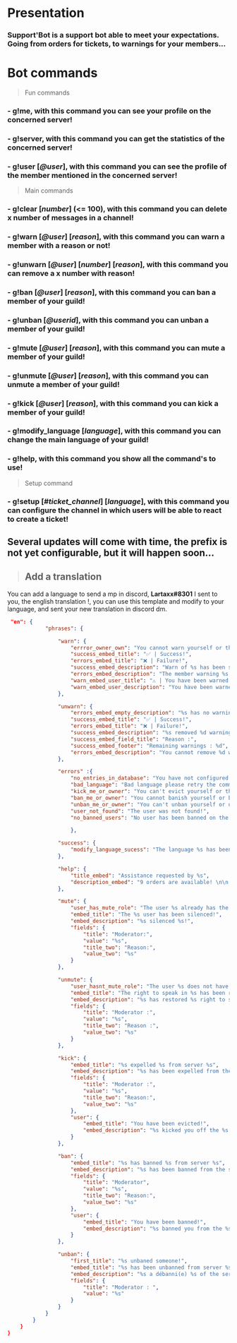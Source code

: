 # Presentation

### Support'Bot is a support bot able to meet your expectations. Going from orders for tickets, to warnings for your members... 

# Bot commands

> Fun commands
### - **g!me**, with this command you can see your profile on the concerned server!
### - **g!server**, with this command you can get the statistics of the concerned server!
### - **g!user** [*@user*], with this command you can see the profile of the member mentioned in the concerned server!

> Main commands
### - **g!clear** [*number*] (<= 100), with this command you can delete x number of messages in a channel!
### - **g!warn** [*@user*] [*reason*], with this command you can warn a member with a reason or not!
### - **g!unwarn** [*@user*] [*number*] [*reason*], with this command you can remove a x number with reason!
### - **g!ban** [*@user*] [*reason*], with this command you can ban a member of your guild!
### - **g!unban** [*@userid*], with this command you can unban a member of your guild!
### - **g!mute** [*@user*] [*reason*], with this command you can mute a member of your guild!
### - **g!unmute** [*@user*] [*reason*], with this command you can unmute a member of your guild!
### - **g!kick** [*@user*] [*reason*], with this command you can kick a member of your guild!
### - **g!modify_language** [*language*], with this command you can change the main language of your guild!
### - **g!help**, with this command you show all the command's to use!

> Setup command
### - **g!setup** [*#ticket_channel*] [*language*], with this command you can configure the channel in which users will be able to react to create a ticket!

## Several updates will come with time, the prefix is not yet configurable, but it will happen soon...

>## Add a translation

You can add a language to send a mp in discord, **Lartaxx#8301**
I sent to you, the english translation !, you can use this template and modify to your language, and sent your new translation in discord dm.
```json
 "en": {
            "phrases": {

                "warn": {
                    "errror_owner_own": "You cannot warn yourself or the owner of the server!",
                    "success_embed_title": "✅ | Success!",
                    "errors_embed_title": "❌ | Failure!",
                    "success_embed_description": "Warn of %s has been successfully completed!",
                    "errors_embed_description": "The member warning %s has failed! \n Reason: %s",
                    "warn_embed_user_title": "⚠️ | You have been warned!",
                    "warn_embed_user_description": "You have been warned by %s for the reason %s on the server %s."
                },

                "unwarn": {
                    "errors_embed_empty_description": "%s has no warning!",
                    "success_embed_title": "✅ | Success!",
                    "errors_embed_title": "❌ | Failure!",
                    "success_embed_description": "%s removed %d warnings!",
                    "success_embed_field_title": "Reason :",
                    "success_embed_footer": "Remaining warnings : %d",
                    "errors_embed_description": "You cannot remove %d warnings at %s otherwise it will be at %d warnings!"
                },

                "errors" :{
                    "no_entries_in_database": "You have not configured your server!\nPlease ask %s to use the command g!setup",
                    "bad_language": "Bad language please retry the commande with the language fr or en",
                    "kick_me_or_owner": "You can't evict yourself or the owner of the server %s!",
                    "ban_me_or_owner": "You cannot banish yourself or banish the owner of the server %s!",
                    "unban_me_or_owner": "You can't unban yourself or unban the server owner %s!",
                    "user_not_found": "The user was not found!",
                    "no_banned_users": "No user has been banned on the server %s!"

                    },

                "success": {
                    "modify_language_sucess": "The language %s has been defined as your main language on your server %s"
                },

                "help": {
                    "title_embed": "Assistance requested by %s",
                    "description_embed": "9 orders are available! \n\n __**Fun's commands**__ \n\n g!me : Allows you to view your profile on the concerned server \n g!server : Allows to see the statistics of the concerned server \n g!user @user : Allows to see the profile of the mentioned user in the mentioned server \n\n __**Main Command's**__ \n\n g!clear number: Allows to delete the written number of messages in the channel. \n g!help : Allows you to see all the commands of the bot \n g!modify_language language: Allows you to modify the language of the bot \n g!unwarn @user reason number: Allows to remove an x number from a user \n g!warn @user reason: Allows to warn a user \n\n __**Setup Command**__ \n\n g!setup #channel_ticket language: Allows you to configure the ticket channel and choose the bot language (default: English)."
                },

                "mute": {
                    "user_has_mute_role": "The user %s already has the role %s!",
                    "embed_title": "The %s user has been silenced!",
                    "embed_description": "%s silenced %s!",
                    "fields": {
                        "title": "Moderator:",
                        "value": "%s",
                        "title_two": "Reason:",
                        "value_two": "%s"
                    }
                },

                "unmute": {
                    "user_hasnt_mute_role": "The user %s does not have the role %s!",
                    "embed_title": "The right to speak in %s has been restored!",
                    "embed_description": "%s has restored %s right to speak!",
                    "fields": {
                        "title": "Moderator :",
                        "value": "%s",
                        "title_two": "Reason :",
                        "value_two": "%s"
                    }
                },

                "kick": {
                    "embed_title": "%s expelled %s from server %s",
                    "embed_description": "%s has been expelled from the server!",
                    "fields": {
                        "title": "Moderator :",
                        "value": "%s",
                        "title_two": "Reason:",
                        "value_two": "%s"
                    },
                    "user": {
                        "embed_title": "You have been evicted!",
                        "embed_description": "%s kicked you off the %s server!"
                    }
                },

                "ban": {
                    "embed_title": "%s has banned %s from server %s",
                    "embed_description": "%s has been banned from the server!",
                    "fields": {
                        "title": "Moderator",
                        "value": "%s",
                        "title_two": "Reason:",
                        "value_two": "%s"
                    },
                    "user": {
                        "embed_title": "You have been banned!",
                        "embed_description": "%s banned you from the %s server !"
                    }
                },

                "unban": {
                    "first_title": "%s unbaned someone!",
                    "embed_title": "%s has been unbanned from server %s",
                    "embed_description": "%s a débanni(e) %s of the server!",
                    "fields": {
                        "title": "Moderator : ",
                        "value": "%s"
                    }
                }
            }
        }
    }
}
```